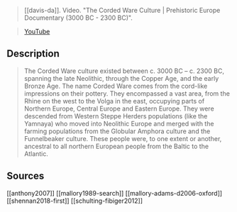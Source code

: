 > [[davis-da]]. Video. "The Corded Ware Culture | Prehistoric Europe Documentary (3000 BC - 2300 BC)". 

> [YouTube](https://youtu.be/ecmeQT7R7rk)

## Description
> The Corded Ware culture existed between c. 3000 BC – c. 2300 BC, spanning the late Neolithic, through the Copper Age, and the early Bronze Age. The name Corded Ware comes from the cord-like impressions on their pottery. They encompassed a vast area, from the Rhine on the west to the Volga in the east, occupying parts of Northern Europe, Central Europe and Eastern Europe. They were descended from Western Steppe Herders populations (like the Yamnaya) who moved into Neolithic Europe and merged with the farming populations from the Globular Amphora culture and the Funnelbeaker culture. These people were, to one extent or another, ancestral to all northern European people from the Baltic to the Atlantic.

## Sources
[[anthony2007]]
[[mallory1989-search]]
[[mallory-adams-d2006-oxford]]
[[shennan2018-first]]
[[schulting-fibiger2012]]